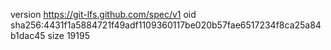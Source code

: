 version https://git-lfs.github.com/spec/v1
oid sha256:4431f1a5884721f49adf1109360117be020b57fae6517234f8ca25a84b1dac45
size 19195
